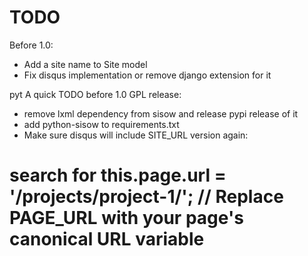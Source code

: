 TODO
====

Before 1.0:
- Add a site name to Site model
- Fix disqus implementation or remove django extension for it 


pyt  A quick TODO before 1.0 GPL release:
- remove lxml dependency from sisow and release pypi release of it
- add python-sisow to requirements.txt
- Make sure disqus will include SITE_URL version again: 
# search for this.page.url = '/projects/project-1/';  // Replace PAGE_URL with your page's canonical URL variable
